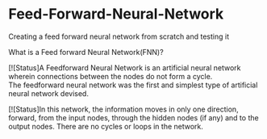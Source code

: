# Feed-Forward-Neural-Network
Creating a feed forward neural network from scratch and testing it

What is a Feed forward Neural Network(FNN)?

  [![Status]A Feedforward Neural Network is an artificial neural network wherein connections between the nodes do not form a cycle.  
  The feedforward neural network was the first and simplest type of artificial neural network devised.
  
  [![Status]In this network, the information moves in only one direction, forward, from the input nodes, through the hidden nodes (if any)              and to the output nodes. There are no cycles or loops in the network.
  
  
